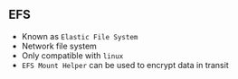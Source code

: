 ## EFS

- Known as `Elastic File System`
- Network file system
- Only compatible with `linux`
- `EFS Mount Helper` can be used to encrypt data in transit
